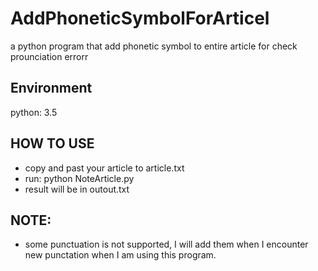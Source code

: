 # AddPhoneticSymbolForArticel
a python program that add phonetic symbol to entire article for check prounciation errorr

## Environment
python: 3.5

## HOW TO USE

* copy and past your article to article.txt
* run: python NoteArticle.py
* result will be in outout.txt

## NOTE:

* some punctuation is not supported, I will add them when I encounter new punctation when I am using this program.
